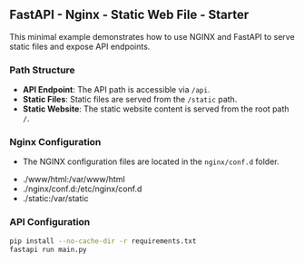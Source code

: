 ## FastAPI - Nginx - Static Web File - Starter

This minimal example demonstrates how to use NGINX and FastAPI to serve static files and expose API endpoints.

### Path Structure

* **API Endpoint**: The API path is accessible via `/api`.
* **Static Files**: Static files are served from the `/static` path.
* **Static Website**: The static website content is served from the root path `/`.

### Nginx Configuration

* The NGINX configuration files are located in the `nginx/conf.d` folder.

- ./www/html:/var/www/html
- ./nginx/conf.d:/etc/nginx/conf.d
- ./static:/var/static

### API Configuration

```bash
pip install --no-cache-dir -r requirements.txt
fastapi run main.py
```

